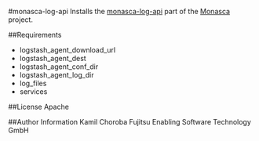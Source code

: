 #monasca-log-api
Installs the [monasca-log-api](https://github.com/stackforge/monasca-log-api) part of the [Monasca](https://wiki.openstack.org/wiki/Monasca) project.

##Requirements
- logstash_agent_download_url
- logstash_agent_dest
- logstash_agent_conf_dir
- logstash_agent_log_dir
- log_files
- services

##License
Apache

##Author Information
Kamil Choroba
Fujitsu Enabling Software Technology GmbH
